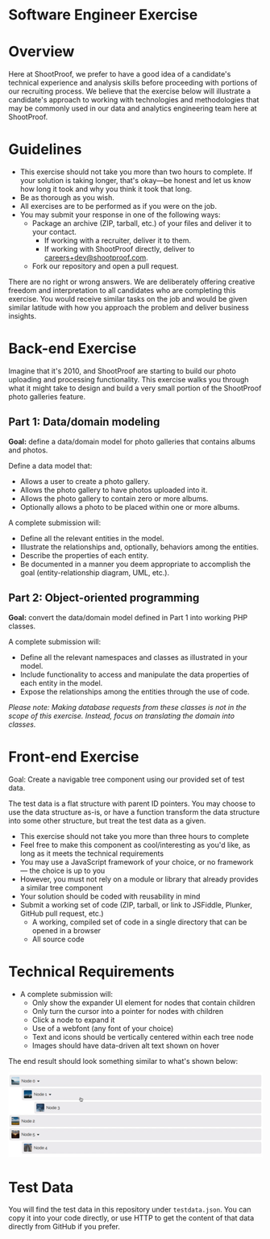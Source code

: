 # Software Engineer Exercise

# Overview

Here at ShootProof, we prefer to have a good idea of a candidate's technical
experience and analysis skills before proceeding with portions of our recruiting
process.  We believe that the exercise below will illustrate a candidate's
approach to working with technologies and methodologies that may be commonly
used in our data and analytics engineering team here at ShootProof.

# Guidelines

* This exercise should not take you more than two hours to complete. If
  your solution is taking longer, that's okay—be honest and let us know how long
  it took and why you think it took that long.
* Be as thorough as you wish.
* All exercises are to be performed as if you were on the job.
* You may submit your response in one of the following ways:
  * Package an archive (ZIP, tarball, etc.) of your files and deliver it to
    your contact.
    * If working with a recruiter, deliver it to them.
    * If working with ShootProof directly, deliver to <careers+dev@shootproof.com>.
  * Fork our repository and open a pull request.

There are no right or wrong answers.  We are deliberately offering creative
freedom and interpretation to all candidates who are completing this exercise.
You would receive similar tasks on the job and would be given similar latitude
with how you approach the problem and deliver business insights.

# Back-end Exercise

Imagine that it's 2010, and ShootProof are starting to build our photo uploading
and processing functionality. This exercise walks you through what it might take
to design and build a very small portion of the ShootProof photo galleries
feature.


## Part 1: Data/domain modeling

**Goal:** define a data/domain model for photo galleries that contains albums
and photos.

Define a data model that:

* Allows a user to create a photo gallery.
* Allows the photo gallery to have photos uploaded into it.
* Allows the photo gallery to contain zero or more albums.
* Optionally allows a photo to be placed within one or more albums.

A complete submission will:

* Define all the relevant entities in the model.
* Illustrate the relationships and, optionally, behaviors among the entities.
* Describe the properties of each entity.
* Be documented in a manner you deem appropriate to accomplish the goal
  (entity-relationship diagram, UML, etc.).

## Part 2: Object-oriented programming

**Goal:** convert the data/domain model defined in Part 1 into working PHP
classes.

A complete submission will:

* Define all the relevant namespaces and classes as illustrated in your model.
* Include functionality to access and manipulate the data properties of each
  entity in the model.
* Expose the relationships among the entities through the use of code.

*Please note: Making database requests from these classes is not in the scope
of this exercise. Instead, focus on translating the domain into classes.*


# Front-end Exercise

Goal: Create a navigable tree component using our provided set of test data.

The test data is a flat structure with parent ID pointers. You may choose to use
the data structure as-is, or have a function transform the data structure into
some other structure, but treat the test data as a given.

- This exercise should not take you more than three hours to complete
- Feel free to make this component as cool/interesting as you'd like, as long
  as it meets the technical requirements
- You may use a JavaScript framework of your choice, or no framework &mdash;
  the choice is up to you
- However, you must not rely on a module or library that already provides a
  similar tree component
- Your solution should be coded with reusability in mind
- Submit a working set of code (ZIP, tarball, or link to JSFiddle, Plunker,
  GitHub pull request, etc.)
  - A working, compiled set of code in a single directory that can be opened in a browser
  - All source code

# Technical Requirements

- A complete submission will:
  - Only show the expander UI element for nodes that contain children
  - Only turn the cursor into a pointer for nodes with children
  - Click a node to expand it
  - Use of a webfont (any font of your choice)
  - Text and icons should be vertically centered within each tree node
  - Images should have data-driven alt text shown on hover

The end result should look something similar to what's shown below:

![Working Example of Tree Component](/example.gif)

# Test Data

You will find the test data in this repository under `testdata.json`. You can
copy it into your code directly, or use HTTP to get the content of that data
directly from GitHub if you prefer.
